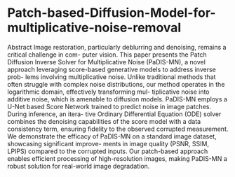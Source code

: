 # Patch-based-Diffusion-Model-for-multiplicative-noise-removal

Abstract
Image restoration, particularly deblurring and denoising, remains a critical challenge in com-
puter vision. This paper presents the Patch Diffusion Inverse Solver for Multiplicative Noise
(PaDIS-MN), a novel approach leveraging score-based generative models to address inverse prob-
lems involving multiplicative noise. Unlike traditional methods that often struggle with complex
noise distributions, our method operates in the logarithmic domain, effectively transforming mul-
tiplicative noise into additive noise, which is amenable to diffusion models. PaDIS-MN employs a
U-Net based Score Network trained to predict noise in image patches. During inference, an itera-
tive Ordinary Differential Equation (ODE) solver combines the denoising capabilities of the score
model with a data consistency term, ensuring fidelity to the observed corrupted measurement. We
demonstrate the efficacy of PaDIS-MN on a standard image dataset, showcasing significant improve-
ments in image quality (PSNR, SSIM, LPIPS) compared to the corrupted inputs. Our patch-based
approach enables efficient processing of high-resolution images, making PaDIS-MN a robust solution
for real-world image degradation.
